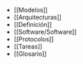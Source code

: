 
- [[Modelos]]
- [[Arquitecturas]]
- [[Definición]]
- [[Software/Software]]
- [[Protocolos]]
- [[Tareas]]
- [[Glosario]]